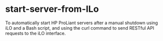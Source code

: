 # start-server-from-ILo
To automatically start HP ProLiant servers after a manual shutdown using iLO and a Bash script, and using the curl command to send RESTful API requests to the iLO interface.
